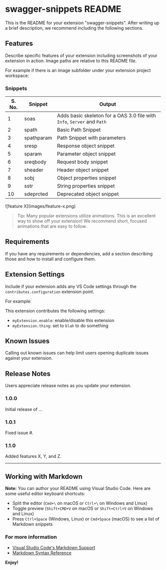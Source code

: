 # swagger-snippets README

This is the README for your extension "swagger-snippets". After writing up a brief description, we recommend including the following sections.

## Features

Describe specific features of your extension including screenshots of your extension in action. Image paths are relative to this README file.

For example if there is an image subfolder under your extension project workspace:

### Snippets

| S. No. |   Snippet   | Output                                                                  |
| ------ | ----------- | ----------------------------------------------------------------------- |
|    1   | soas        | Adds basic skeleton for a OAS 3.0 file with `Info`, `Server` and `Path` |
|    2   | spath       | Basic Path Snippet                                                      |
|    3   | spathparam  | Path Snippet with parameters                                            |
|    4   | sresp       | Response object snippet                                                 |
|    5   | sparam      | Parameter object snippet                                                |
|    6   | sreqbody    | Request body snippet                                                    |
|    7   | sheader     | Header object snippet                                                   |
|    8   | sobj        | Object properties snippet                                               |
|    9   | sstr        | String properties snippet                                               |
|    10  | sdeprcted   | Deprecated object snippet                                               |

\!\[feature X\]\(images/feature-x.png\)

> Tip: Many popular extensions utilize animations. This is an excellent way to show off your extension! We recommend short, focused animations that are easy to follow.

## Requirements

If you have any requirements or dependencies, add a section describing those and how to install and configure them.

## Extension Settings

Include if your extension adds any VS Code settings through the `contributes.configuration` extension point.

For example:

This extension contributes the following settings:

* `myExtension.enable`: enable/disable this extension
* `myExtension.thing`: set to `blah` to do something

## Known Issues

Calling out known issues can help limit users opening duplicate issues against your extension.

## Release Notes

Users appreciate release notes as you update your extension.

### 1.0.0

Initial release of ...

### 1.0.1

Fixed issue #.

### 1.1.0

Added features X, Y, and Z.

-----------------------------------------------------------------------------------------------------------

## Working with Markdown

**Note:** You can author your README using Visual Studio Code.  Here are some useful editor keyboard shortcuts:

* Split the editor (`Cmd+\` on macOS or `Ctrl+\` on Windows and Linux)
* Toggle preview (`Shift+CMD+V` on macOS or `Shift+Ctrl+V` on Windows and Linux)
* Press `Ctrl+Space` (Windows, Linux) or `Cmd+Space` (macOS) to see a list of Markdown snippets

### For more information

* [Visual Studio Code's Markdown Support](http://code.visualstudio.com/docs/languages/markdown)
* [Markdown Syntax Reference](https://help.github.com/articles/markdown-basics/)

**Enjoy!**

